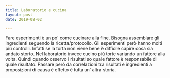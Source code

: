 ```yaml
---
title: Laboratorio e cucina
layout: post
date: 2019-08-02

---
```


Fare esperimenti è un po' come cucinare alla fine. Bisogna assemblare gli ingredienti seguendo la ricetta/protocollo. Gli esperimenti però hanno molti più controlli. Infatti se la torta non viene bene è difficile capire cosa sia andato storto. Nel laboratorio invece cucino più torte variando un fattore alla volta. Quindi quando osservo i risultati so quale fattore è responsabile di quale risultato. Passare però da correlazioni tra risultati e ingredienti a proposizioni di causa è effetto è tutta un' altra storia. 
